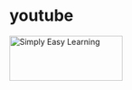 # youtube
<img src="https://images.idgesg.net/images/article/2018/03/windows-10-s-splash-resized-100751652-large.jpg" alt="Simply Easy Learning" width="200"
         height="80">
